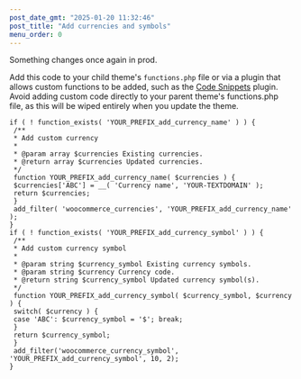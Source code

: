 ```yaml
---
post_date_gmt: "2025-01-20 11:32:46"
post_title: "Add currencies and symbols"
menu_order: 0
---
```


Something changes once again in prod.

Add this code to your child theme's `functions.php` file or via a plugin that allows custom functions to be added, such as the [Code Snippets](https://wordpress.org/plugins/code-snippets/) plugin. Avoid adding custom code directly to your parent theme's functions.php file, as this will be wiped entirely when you update the theme.

```
if ( ! function_exists( 'YOUR_PREFIX_add_currency_name' ) ) {
 /**
 * Add custom currency
 * 
 * @param array $currencies Existing currencies.
 * @return array $currencies Updated currencies.
 */
 function YOUR_PREFIX_add_currency_name( $currencies ) {
 $currencies['ABC'] = __( 'Currency name', 'YOUR-TEXTDOMAIN' );
 return $currencies;
 }
 add_filter( 'woocommerce_currencies', 'YOUR_PREFIX_add_currency_name' );
}
if ( ! function_exists( 'YOUR_PREFIX_add_currency_symbol' ) ) {
 /**
 * Add custom currency symbol
 * 
 * @param string $currency_symbol Existing currency symbols.
 * @param string $currency Currency code.
 * @return string $currency_symbol Updated currency symbol(s).
 */
 function YOUR_PREFIX_add_currency_symbol( $currency_symbol, $currency ) {
 switch( $currency ) {
 case 'ABC': $currency_symbol = '$'; break;
 }
 return $currency_symbol;
 }
 add_filter('woocommerce_currency_symbol', 'YOUR_PREFIX_add_currency_symbol', 10, 2);
}
```

